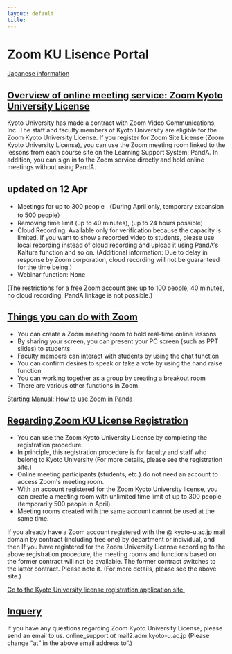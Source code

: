 ```yaml
---
layout: default
title: 
---
```


# Zoom KU Lisence Portal 
[Japanese information](zoom)

<a id="anch01"></a>
## <a href="#anch01">Overview of online meeting service: Zoom Kyoto University License</a>
Kyoto University has made a contract with Zoom Video Communications, Inc. The staff and faculty members of Kyoto University are eligible for the Zoom Kyoto University License. If you register for Zoom Site License (Zoom Kyoto University License), you can use the Zoom meeting room linked to the lessons from each course site on the Learning Support System: PandA. In addition, you can sign in to the Zoom service directly and hold online meetings without using PandA.

<a id="anch02"></a>
## <a href="#anch02"></a> updated on 12 Apr
- Meetings for up to 300 people （During April only, temporary expansion to 500 people）
- Removing time limit (up to 40 minutes), (up to 24 hours possible)
- Cloud Recording: Available only for verification because the capacity is limited. If you want to show a recorded video to students, please use local recording instead of cloud recording and upload it using PandA's Kaltura function and so on. (Additional information: Due to delay in response by Zoom corporation, cloud recording will not be guaranteed for the time being.)
- Webinar function: None

(The restrictions for a free Zoom account are: up to 100 people, 40 minutes, no cloud recording, PandA linkage is not possible.)

<!-- その他詳細なオプションについては以下 -->

<a id="anch03"></a>
## <a href="#anch03">Things you can do with Zoom</a>
- You can create a Zoom meeting room to hold real-time online lessons.
- By sharing your screen, you can present your PC screen (such as PPT slides) to students
- Faculty members can interact with students by using the chat function
- You can confirm desires to speak or take a vote by using the hand raise function
- You can working together as a group by creating a breakout room
- There are various other functions in Zoom.

[Starting Manual: How to use Zoom in Panda](https://www.iimc.kyoto-u.ac.jp/ja/services/lms/#panda-zoom)

<a id="anch04"></a>
## <a href="#anch04">Regarding Zoom KU License Registration</a>

- You can use the Zoom Kyoto University License by completing the registration procedure.
- In principle, this registration procedure is for faculty and staff who belong to Kyoto University (For more details, please see the registration site.)
- Online meeting participants (students, etc.) do not need an account to access Zoom's meeting room.
- With an account registered for the Zoom Kyoto University license, you can create a meeting room with unlimited time limit of up to 300 people (temporarily 500 people in April).
- Meeting rooms created with the same account cannot be used at the same time.

If you already have a Zoom account registered with the @ kyoto-u.ac.jp mail domain by contract (including free one) by department or individual, and then If you have registered for the Zoom University License according to the above registration procedure, the meeting rooms and functions based on the former contract will not be available. The former contract switches to the latter contract. Please note it. (For more details, please see the above site.)

[Go to the Kyoto University license registration application site.](https://kubar.rd.iimc.kyoto-u.ac.jp/zoom/)

<a id="anch07"></a>
## <a href="#anch08">Inquery</a>

If you have any questions regarding Zoom Kyoto University License, please send an email to us.
online_support _at_ mail2.adm.kyoto-u.ac.jp
(Please change “at” in the above email address to“.) 



